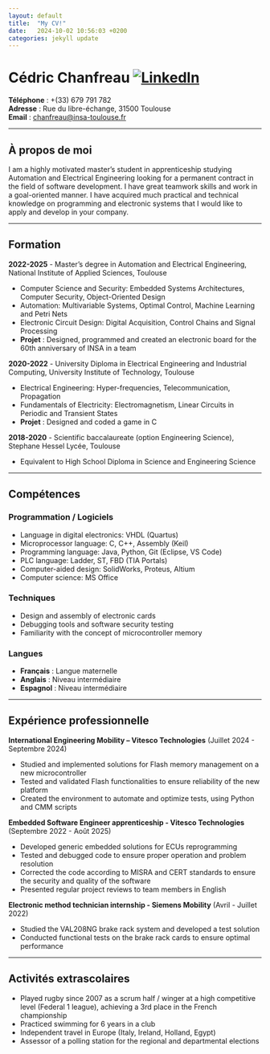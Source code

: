 ```yaml
---
layout: default
title:  "My CV!"
date:   2024-10-02 10:56:03 +0200
categories: jekyll update
---
```


# Cédric Chanfreau [![LinkedIn](https://img.icons8.com/?size=32&id=13930&format=png)](https://www.linkedin.com/in/cedricchanfreau)

**Téléphone** : +(33) 679 791 782  
**Adresse** : Rue du libre-échange, 31500 Toulouse  
**Email** : chanfreau@insa-toulouse.fr  

---

## À propos de moi

I am a highly motivated master’s student in apprenticeship studying Automation and Electrical Engineering looking for a permanent contract in the field of software development. I have great teamwork skills and work in a goal-oriented manner. I have acquired much practical and technical knowledge on programming and electronic systems that I would like to apply and develop in your company.

---

## Formation

**2022-2025** - Master’s degree in Automation and Electrical Engineering, National Institute of Applied Sciences, Toulouse  
- Computer Science and Security: Embedded Systems Architectures, Computer Security, Object-Oriented Design  
- Automation: Multivariable Systems, Optimal Control, Machine Learning and Petri Nets  
- Electronic Circuit Design: Digital Acquisition, Control Chains and Signal Processing  
- **Projet** : Designed, programmed and created an electronic board for the 60th anniversary of INSA in a team

**2020-2022** - University Diploma in Electrical Engineering and Industrial Computing, University Institute of Technology, Toulouse  
- Electrical Engineering: Hyper-frequencies, Telecommunication, Propagation  
- Fundamentals of Electricity: Electromagnetism, Linear Circuits in Periodic and Transient States  
- **Projet** : Designed and coded a game in C

**2018-2020** - Scientific baccalaureate (option Engineering Science), Stephane Hessel Lycée, Toulouse  
- Equivalent to High School Diploma in Science and Engineering Science  

---

## Compétences

### Programmation / Logiciels
- Language in digital electronics: VHDL (Quartus)  
- Microprocessor language: C, C++, Assembly (Keil)  
- Programming language: Java, Python, Git (Eclipse, VS Code)  
- PLC language: Ladder, ST, FBD (TIA Portals)  
- Computer-aided design: SolidWorks, Proteus, Altium  
- Computer science: MS Office  

### Techniques
- Design and assembly of electronic cards  
- Debugging tools and software security testing  
- Familiarity with the concept of microcontroller memory  

### Langues
- **Français** : Langue maternelle  
- **Anglais** : Niveau intermédiaire  
- **Espagnol** : Niveau intermédiaire  

---

## Expérience professionnelle

**International Engineering Mobility – Vitesco Technologies** (Juillet 2024 - Septembre 2024)  
- Studied and implemented solutions for Flash memory management on a new microcontroller  
- Tested and validated Flash functionalities to ensure reliability of the new platform  
- Created the environment to automate and optimize tests, using Python and CMM scripts  

**Embedded Software Engineer apprenticeship - Vitesco Technologies** (Septembre 2022 - Août 2025)  
- Developed generic embedded solutions for ECUs reprogramming  
- Tested and debugged code to ensure proper operation and problem resolution  
- Corrected the code according to MISRA and CERT standards to ensure the security and quality of the software  
- Presented regular project reviews to team members in English  

**Electronic method technician internship - Siemens Mobility** (Avril - Juillet 2022)  
- Studied the VAL208NG brake rack system and developed a test solution  
- Conducted functional tests on the brake rack cards to ensure optimal performance  

---

## Activités extrascolaires

- Played rugby since 2007 as a scrum half / winger at a high competitive level (Federal 1 league), achieving a 3rd place in the French championship  
- Practiced swimming for 6 years in a club  
- Independent travel in Europe (Italy, Ireland, Holland, Egypt)  
- Assessor of a polling station for the regional and departmental elections  
